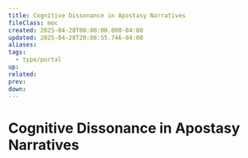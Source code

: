 ```yaml
---
title: Cognitive Dissonance in Apostasy Narratives
fileClass: moc
created: 2025-04-28T00:00:00.000-04:00
updated: 2025-04-28T20:08:55.746-04:00
aliases: 
tags:
  - type/portal
up: 
related: 
prev: 
down:
---
```


# Cognitive Dissonance in Apostasy Narratives

 
